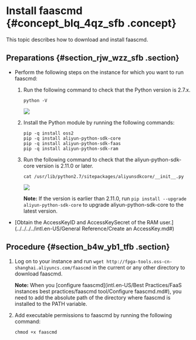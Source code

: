 # Install faascmd {#concept_blq_4qz_sfb .concept}

This topic describes how to download and install faascmd.

## Preparations {#section_rjw_wzz_sfb .section}

-   Perform the following steps on the instance for which you want to run faascmd:
    1.  Run the following command to check that the Python version is 2.7.x.

        ```
        python -V
        ```

        ![](http://static-aliyun-doc.oss-cn-hangzhou.aliyuncs.com/assets/img/61535/154398719233505_en-US.png)

    2.  Install the Python module by running the following commands:

        ```
        pip -q install oss2
        pip -q install aliyun-python-sdk-core
        pip -q install aliyun-python-sdk-faas
        pip -q install aliyun-python-sdk-ram
        ```

    3.  Run the following command to check that the aliyun-python-sdk-core version is 2.11.0 or later.

        ```
        cat /usr/lib/python2.7/sitepackages/aliyunsdkcore/__init__.py
        ```

        ![](http://static-aliyun-doc.oss-cn-hangzhou.aliyuncs.com/assets/img/61535/154398719233507_en-US.png)

        **Note:** If the version is earlier than 2.11.0, run `pip install --upgrade aliyun-python-sdk-core` to upgrade aliyun-python-sdk-core to the latest version.

-   [Obtain the AccessKeyID and AccessKeySecret of the RAM user.](../../../../intl.en-US/General Reference/Create an AccessKey.md#)

## Procedure {#section_b4w_yb1_tfb .section}

1.  Log on to your instance and run `wget http://fpga-tools.oss-cn-shanghai.aliyuncs.com/faascmd` in the current or any other directory to download faascmd.

    **Note:** When you [configure faascmd](intl.en-US/Best Practices/FaaS instances best practices/faascmd tool/Configure faascmd.md#), you need to add the absolute path of the directory where faascmd is installed to the PATH variable.

2.  Add executable permissions to faascmd by running the following command:

    ```
    chmod +x faascmd
    ```



